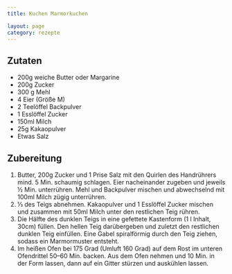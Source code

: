 ```yaml
---
title: Kuchen Marmorkuchen

layout: page
category: rezepte
---
```


Zutaten
-------
- 200g weiche Butter oder Margarine
- 200g Zucker
- 300 g Mehl
- 4 Eier (Größe M)
- 2 Teelöffel Backpulver
- 1 Esslöffel Zucker
- 150ml Milch
- 25g Kakaopulver
- Etwas Salz

Zubereitung
-----------
1. Butter, 200g Zucker und 1 Prise Salz mit den Quirlen des Handrührers mind. 5 Min. schaumig schlagen. Eier nacheinander zugeben und jeweils ½ Min. unterrühren. Mehl und Backpulver mischen und abwechselnd mit 100ml Milch zügig unterrühren.
2. ⅓ des Teigs abnehmen. Kakaopulver und 1 Esslöffel Zucker mischen und zusammen mit 50ml Milch unter den restlichen Teig rühren.
3. Die Hälfte des dunklen Teigs in eine gefettete Kastenform (1 l Inhalt, 30cm) füllen. Den hellen Teig darübergeben und zuletzt den restlichen dunklen Teig einfüllen. Eine Gabel spiralförmig durch den Teig ziehen, sodass ein Marmormuster entsteht.
4. Im heißen Ofen bei 175 Grad (Umluft 160 Grad) auf dem Rost im unteren Ofendrittel 50–60 Min. backen. Aus dem Ofen nehmen und 10 Min. in der Form lassen, dann auf ein Gitter stürzen und auskühlen lassen.
